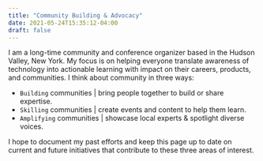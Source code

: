 ```yaml
---
title: "Community Building & Advocacy"
date: 2021-05-24T15:35:12-04:00
draft: false
---
```


I am a long-time community and conference organizer based in the Hudson Valley, New York. My focus is on helping everyone translate awareness of technology into actionable learning with impact on their careers, products, and communities. I think about community in three ways:

 * `Building` communities | bring people together to build or share expertise.
 * `Skilling` communities | create events and content to help them learn.
 * `Amplifying` communities | showcase local experts & spotlight diverse voices.

I hope to document my past efforts and keep this page up to date on current and future initiatives that contribute to these three areas of interest.
